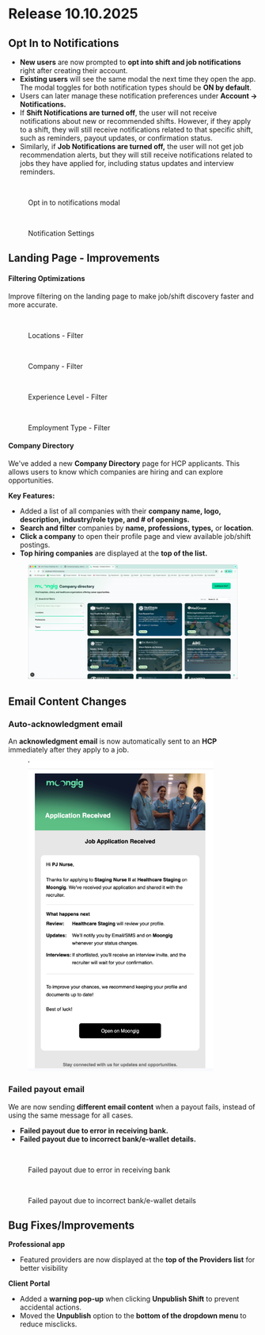 # Release 10.10.2025

## Opt In to Notifications

* **New users** are now prompted to **opt into shift and job notifications** right after creating their account.&#x20;
* **Existing users** will see the same modal the next time they open the app. The modal toggles for both notification types should be **ON by default**.
* Users can later manage these notification preferences under **Account → Notifications.**
* If **Shift Notifications are turned off**, the user will not receive notifications about new or recommended shifts. However, if they apply to a shift, they will still receive notifications related to that specific shift, such as reminders, payout updates, or confirmation status.
* Similarly, if **Job Notifications are turned off,** the user will not get job recommendation alerts, but they will still receive notifications related to jobs they have applied for, including status updates and interview reminders.

<figure><img src=".gitbook/assets/Screenshot 2025-10-09 at 4.54.36 PM.png" alt="" width="292"><figcaption><p>Opt in to notifications modal</p></figcaption></figure>



<figure><img src=".gitbook/assets/Screenshot 2025-10-09 at 3.51.09 PM (1).png" alt="" width="302"><figcaption><p>Notification Settings</p></figcaption></figure>

## Landing Page - Improvements

#### Filtering Optimizations

Improve filtering on the landing page to make job/shift discovery faster and more accurate.

<div><figure><img src=".gitbook/assets/Screenshot 2025-10-09 at 4.00.55 PM.png" alt=""><figcaption><p>Locations - Filter</p></figcaption></figure> <figure><img src=".gitbook/assets/Screenshot 2025-10-09 at 4.01.00 PM.png" alt=""><figcaption><p>Company - Filter</p></figcaption></figure> <figure><img src=".gitbook/assets/Screenshot 2025-10-09 at 4.01.07 PM.png" alt=""><figcaption><p>Experience Level - Filter</p></figcaption></figure> <figure><img src=".gitbook/assets/Screenshot 2025-10-09 at 4.01.12 PM.png" alt=""><figcaption><p>Employment Type - Filter</p></figcaption></figure></div>

#### Company Directory

We've added a new **Company Directory** page for HCP applicants. This allows users to know which companies are hiring and can explore opportunities.

**Key Features:**

* Added a list of all companies with their **company name, logo, description, industry/role type, and # of openings.**
* **Search and filter** companies by **name, professions, types,** or **location**.
* **Click a company** to open their profile page and view available job/shift postings.
* **Top hiring companies** are displayed at the **top of the list.**

<figure><img src=".gitbook/assets/499248976-9d453264-d6a8-4ca3-98b4-dacfedaf78ee.png" alt=""><figcaption></figcaption></figure>

## Email Content Changes

### Auto-**acknowledgment email**

An **acknowledgment email** is now automatically sent to an **HCP** immediately after they apply to a job.

<figure><img src=".gitbook/assets/499194874-53dc9393-7c90-49ee-a2fa-c83d0a154970.png" alt="" width="375"><figcaption></figcaption></figure>

### Failed payout email

We are now sending **different email content** when a payout fails, instead of using the same message for all cases.

* **Failed payout due to error in receiving bank.**
* **Failed payout due to incorrect bank/e-wallet details.**

<div><figure><img src=".gitbook/assets/Screenshot 2025-10-09 at 4.18.46 PM.png" alt=""><figcaption><p>Failed payout due to error in receiving bank</p></figcaption></figure> <figure><img src=".gitbook/assets/Screenshot 2025-10-09 at 4.18.50 PM.png" alt=""><figcaption><p>Failed payout due to incorrect bank/e-wallet details</p></figcaption></figure></div>

## Bug Fixes/Improvements

**Professional app**

* Featured providers are now displayed at the **top of the Providers list** for better visibility

**Client Portal**

* Added a **warning pop-up** when clicking **Unpublish Shift** to prevent accidental actions.
* Moved the **Unpublish** option to the **bottom of the dropdown menu** to reduce misclicks.
